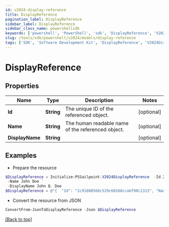 ```yaml
---
id: v2024-display-reference
title: DisplayReference
pagination_label: DisplayReference
sidebar_label: DisplayReference
sidebar_class_name: powershellsdk
keywords: ['powershell', 'PowerShell', 'sdk', 'DisplayReference', 'V2024DisplayReference'] 
slug: /tools/sdk/powershell/v2024/models/display-reference
tags: ['SDK', 'Software Development Kit', 'DisplayReference', 'V2024DisplayReference']
---
```



# DisplayReference

## Properties

Name | Type | Description | Notes
------------ | ------------- | ------------- | -------------
**Id** | **String** | The unique ID of the referenced object. | [optional] 
**Name** | **String** | The human readable name of the referenced object. | [optional] 
**DisplayName** | **String** |  | [optional] 

## Examples

- Prepare the resource
```powershell
$DisplayReference = Initialize-PSSailpoint.V2024DisplayReference  -Id 2c91808568c529c60168cca6f90c1313 `
 -Name John Doe `
 -DisplayName John Q. Doe
$DisplayReference = @"{  "Id": "2c91808568c529c60168cca6f90c1313", "Name": "John Doe", "DisplayName": "John Q. Doe" }"@
```

- Convert the resource from JSON
```powershell
ConvertFrom-JsonToDisplayReference -Json $DisplayReference
```


[[Back to top]](#) 


